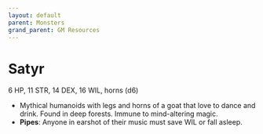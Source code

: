 ```yaml
---
layout: default
parent: Monsters
grand_parent: GM Resources
---
```


# Satyr

6 HP, 11 STR, 14 DEX, 16 WIL, horns (d6)

- Mythical humanoids with legs and horns of a goat that love to dance and drink. Found in deep forests. Immune to mind-altering magic.
- **Pipes**: Anyone in earshot of their music must save WIL or fall asleep.
